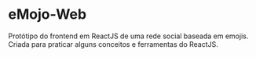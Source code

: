 # eMojo-Web
Protótipo do frontend em ReactJS de uma rede social baseada em emojis. Criada para praticar alguns conceitos e ferramentas do ReactJS.
